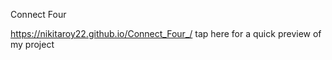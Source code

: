 Connect Four

https://nikitaroy22.github.io/Connect_Four_/ tap here for a quick preview of my project
